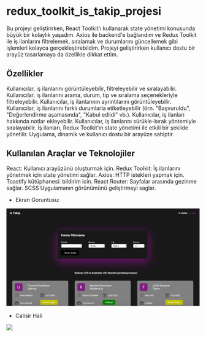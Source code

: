 # redux_toolkit_is_takip_projesi

Bu projeyi geliştirirken, React Toolkit'ı kullanarak state yönetimi konusunda büyük bir kolaylık yaşadım. Axios ile backend'e bağlandım ve Redux Toolkit ile iş ilanlarını filtrelemek, sıralamak ve durumlarını güncellemek gibi işlemleri kolayca gerçekleştirebildim. Projeyi geliştirirken kullanıcı dostu bir arayüz tasarlamaya da özellikle dikkat ettim.

## Özellikler

Kullanıcılar, iş ilanlarını görüntüleyebilir, filtreleyebilir ve sıralayabilir.
Kullanıcılar, iş ilanlarını arama, durum, tip ve sıralama seçenekleriyle filtreleyebilir.
Kullanıcılar, iş ilanlarının ayrıntılarını görüntüleyebilir.
Kullanıcılar, iş ilanlarını farklı durumlarla etiketleyebilir (örn. "Başvuruldu", "Değerlendirme aşamasında", "Kabul edildi" vb.).
Kullanıcılar, iş ilanları hakkında notlar ekleyebilir.
Kullanıcılar, iş ilanlarını sürükle-bırak yöntemiyle sıralayabilir.
İş ilanları, Redux Toolkit'ın state yönetimi ile etkili bir şekilde yönetilir.
Uygulama, dinamik ve kullanıcı dostu bir arayüze sahiptir.

## Kullanılan Araçlar ve Teknolojiler

React: Kullanıcı arayüzünü oluşturmak için.
Redux Toolkit: İş ilanlarını yönetmek için state yönetimi sağlar.
Axios: HTTP istekleri yapmak için.
Toastify kütüphanesi: bildirim icin.
React Router: Sayfalar arasında gezinme sağlar.
SCSS Uygulamanın görünümünü geliştirmeyi saglar.

- Ekran Goruntusu:

<img src="/src/assets/ekran-goruntusu.jpg" />

- Calisir Hali

 <img src="/src/assets/calisir-hali.gif" />

